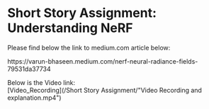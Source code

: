 <h1> Short Story Assignment: Understanding NeRF </h1>
<p>Please find below the link to medium.com article below:</p> 
<p>https://varun-bhaseen.medium.com/nerf-neural-radiance-fields-79531da37734</p>

Below is the Video link:  
[Video_Recording](/Short Story Assignment/"Video Recording and explanation.mp4")  
